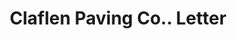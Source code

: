 ---
doi: 10.7916/D8ZP5J8Q
date_other: '1889'
date_other_textual: '1889'
form: correspondence
genre:
- Letters (correspondence)
name:
- Claflen Paving Co.
object_in_context_url: https://biggert.cul.columbia.edu/items/view/ave_biggert_01279
subject_hierarchical_geographic:
- Cleveland, Ohio, United States
subject_name:
- Claflen Paving Co.
title: Claflen Paving Co.. Letter
sort_title: Claflen Paving Co.. Letter
call_number: ave_biggert_01279
coordinates:
- 41.48222222222223,-81.66972222222223
pid: ave_biggert_01279
identifiers: ave_biggert_01279
canvas_id: ldpd:396541
permalink: "/items/ave_biggert_01279/"
layout: iiif-image-page
---